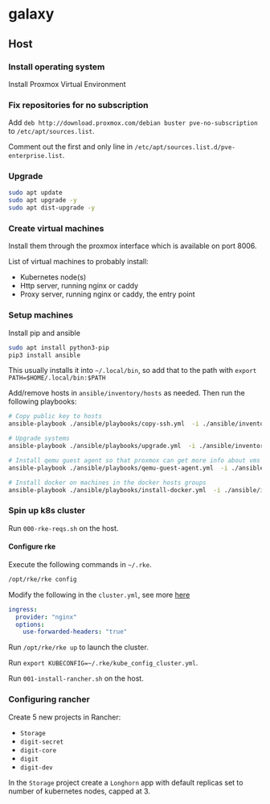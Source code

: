 # galaxy

## Host

### Install operating system

Install Proxmox Virtual Environment

### Fix repositories for no subscription

Add `deb http://download.proxmox.com/debian buster pve-no-subscription` to `/etc/apt/sources.list`.

Comment out the first and only line in `/etc/apt/sources.list.d/pve-enterprise.list`.

### Upgrade

```sh
sudo apt update
sudo apt upgrade -y
sudo apt dist-upgrade -y
```

### Create virtual machines

Install them through the proxmox interface which is available on port 8006.

List of virtual machines to probably install:

- Kubernetes node(s)
- Http server, running nginx or caddy
- Proxy server, running nginx or caddy, the entry point

### Setup machines

Install pip and ansible

```sh
sudo apt install python3-pip
pip3 install ansible
```

This usually installs it into `~/.local/bin`, so add that to the path with `export PATH=$HOME/.local/bin:$PATH`

Add/remove hosts in `ansible/inventory/hosts` as needed. Then run the following playbooks:

```sh
# Copy public key to hosts
ansible-playbook ./ansible/playbooks/copy-ssh.yml  -i ./ansible/inventory/hosts -k

# Upgrade systems
ansible-playbook ./ansible/playbooks/upgrade.yml  -i ./ansible/inventory/hosts -K

# Install qemu guest agent so that proxmox can get more info about vms
ansible-playbook ./ansible/playbooks/qemu-guest-agent.yml  -i ./ansible/inventory/hosts -K

# Install docker on machines in the docker hosts groups
ansible-playbook ./ansible/playbooks/install-docker.yml  -i ./ansible/inventory/hosts -K
```

### Spin up k8s cluster

Run `000-rke-reqs.sh` on the host.

#### Configure rke

Execute the following commands in `~/.rke`.

```sh
/opt/rke/rke config
```

Modify the following in the `cluster.yml`, see more [here](https://rancher.com/docs/rancher/v2.x/en/installation/install-rancher-on-k8s/chart-options/#external-tls-termination)

```yml
ingress:
  provider: "nginx"
  options:
    use-forwarded-headers: "true"
```

Run `/opt/rke/rke up` to launch the cluster.

Run `export KUBECONFIG=~/.rke/kube_config_cluster.yml`.

Run `001-install-rancher.sh` on the host.

### Configuring rancher

Create 5 new projects in Rancher:

- `Storage`
- `digit-secret`
- `digit-core`
- `digit`
- `digit-dev`

In the `Storage` project create a `Longhorn` app with default replicas set to number of kubernetes nodes, capped at 3.
